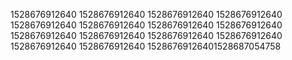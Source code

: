 1528676912640
1528676912640
1528676912640
1528676912640
1528676912640
1528676912640
1528676912640
1528676912640
1528676912640
1528676912640
1528676912640
1528676912640
1528676912640
1528676912640
15286769126401528687054758